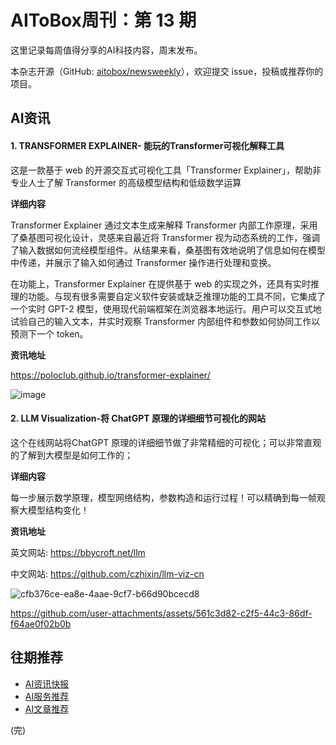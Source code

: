 # AIToBox周刊：第 13 期

这里记录每周值得分享的AI科技内容，周末发布。

本杂志开源（GitHub: [aitobox/newsweekly](https://github.com/aitobox/newsweekly)），欢迎提交 issue，投稿或推荐你的项目。


## AI资讯

#### 1. TRANSFORMER EXPLAINER- 能玩的Transformer可视化解释工具

这是一款基于 web 的开源交互式可视化工具「Transformer Explainer」，帮助非专业人士了解 Transformer 的高级模型结构和低级数学运算

**详细内容** 

Transformer Explainer 通过文本生成来解释 Transformer 内部工作原理，采用了桑基图可视化设计，灵感来自最近将 Transformer 视为动态系统的工作，强调了输入数据如何流经模型组件。从结果来看，桑基图有效地说明了信息如何在模型中传递，并展示了输入如何通过 Transformer 操作进行处理和变换。

在功能上，Transformer Explainer 在提供基于 web 的实现之外，还具有实时推理的功能。与现有很多需要自定义软件安装或缺乏推理功能的工具不同，它集成了一个实时 GPT-2 模型，使用现代前端框架在浏览器本地运行。用户可以交互式地试验自己的输入文本，并实时观察 Transformer 内部组件和参数如何协同工作以预测下一个 token。

**资讯地址**

https://poloclub.github.io/transformer-explainer/

![image](https://github.com/user-attachments/assets/bd0c788d-b86c-4170-aa28-090ba1c7b000)


#### 2. LLM Visualization-将 ChatGPT 原理的详细细节可视化的网站

这个在线网站将ChatGPT 原理的详细细节做了非常精细的可视化；可以非常直观的了解到大模型是如何工作的；

**详细内容** 

每一步展示数学原理，模型网络结构，参数构造和运行过程！可以精确到每一帧观察大模型结构变化！

**资讯地址**

英文网站:
https://bbycroft.net/llm

中文网站:
https://github.com/czhixin/llm-viz-cn

![cfb376ce-ea8e-4aae-9cf7-b66d90bcecd8](https://github.com/user-attachments/assets/5ed114bf-ffab-44fd-a4ea-b118c2a2d5ff)

https://github.com/user-attachments/assets/561c3d82-c2f5-44c3-86df-f64ae0f02b0b


## 往期推荐

* [AI资讯快报](https://github.com/aitobox/newsweekly/issues?q=is%3Aissue+is%3Aclosed+label%3AAI%E8%B5%84%E8%AE%AF%E5%BF%AB%E6%8A%A5)
* [AI服务推荐](https://github.com/aitobox/newsweekly/issues?q=is%3Aissue+is%3Aclosed+label%3AAI%E6%9C%8D%E5%8A%A1%E6%8E%A8%E8%8D%90)
* [AI文章推荐](https://github.com/aitobox/newsweekly/issues?q=is%3Aissue+is%3Aclosed+label%3AAI%E6%96%87%E7%AB%A0%E6%8E%A8%E8%8D%90)

(完)
